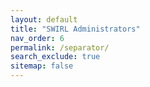 ```yaml
---
layout: default
title: "SWIRL Administrators"
nav_order: 6
permalink: /separator/
search_exclude: true
sitemap: false
---
```

